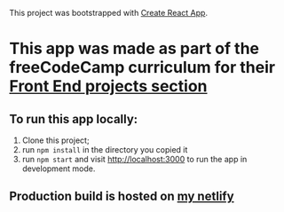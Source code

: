 This project was bootstrapped with [Create React App](https://github.com/facebook/create-react-app).

# This app was made as part of the freeCodeCamp curriculum for their [Front End projects section](https://www.freecodecamp.org/learn/front-end-libraries/front-end-libraries-projects/build-a-drum-machine)

## To run this app locally:

1. Clone this project;
2. run `npm install` in the directory you copied it
3. run `npm start` and visit [http://localhost:3000](http://localhost:3000) to run the app in development mode.

## Production build is hosted on [my netlify](https://drum-machine-balding-coder.netlify.com/)
